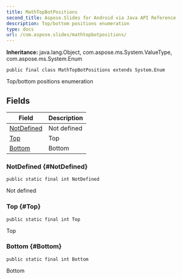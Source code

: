 ```yaml
---
title: MathTopBotPositions
second_title: Aspose.Slides for Android via Java API Reference
description: Top/bottom positions enumeration
type: docs
url: /com.aspose.slides/mathtopbotpositions/
---
```

**Inheritance:**
java.lang.Object, com.aspose.ms.System.ValueType, com.aspose.ms.System.Enum
```
public final class MathTopBotPositions extends System.Enum
```

Top/bottom positions enumeration
## Fields

| Field | Description |
| --- | --- |
| [NotDefined](#NotDefined) | Not defined |
| [Top](#Top) | Top |
| [Bottom](#Bottom) | Bottom |
### NotDefined {#NotDefined}
```
public static final int NotDefined
```


Not defined

### Top {#Top}
```
public static final int Top
```


Top

### Bottom {#Bottom}
```
public static final int Bottom
```


Bottom

